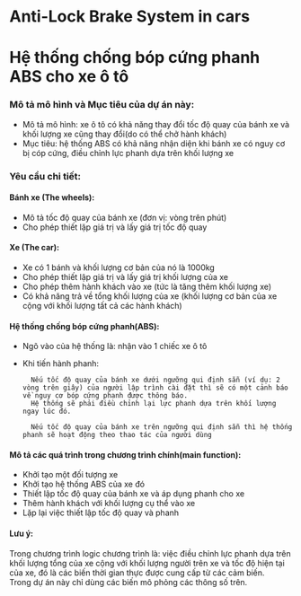 # Anti-Lock Brake System in cars
# Hệ thống chống bóp cứng phanh ABS cho xe ô tô

<h3>Mô tả mô hình và Mục tiêu của dự án này:</h3>

- Mô tả mô hình: xe ô tô có khả năng thay đổi tốc độ quay của bánh xe và khối lượng xe cũng thay đổi(do có thể chở hành khách)
- Mục tiêu: hệ thống ABS có khả năng nhận diện khi bánh xe có nguy cơ bị cóp cứng, điều chỉnh lực phanh dựa trên khối lượng xe 

<h3>Yêu cầu chi tiết:</h3>

<h4>Bánh xe (The wheels):</h4>

- Mô tả tốc độ quay của bánh xe (đơn vị: vòng trên phút)
- Cho phép thiết lặp giá trị và lấy giá trị tốc độ quay 

<h4>Xe (The car):</h4>

- Xe có 1 bánh và khối lượng cơ bản của nó là 1000kg
- Cho phép thiết lập giá trị và lấy giá trị khối lượng của xe
- Cho phép thêm hành khách vào xe (tức là tăng thêm khối lượng xe) 
- Có khả năng trả về tổng khối lượng của xe (khối lượng cơ bản của xe cộng với khối lượng tất cả các hành khách)

<h4>Hệ thống chống bóp cứng phanh(ABS):</h4>

- Ngõ vào của hệ thống là: nhận vào 1 chiếc xe ô tô 
- Khi tiến hành phanh: 


        Nếu tốc độ quay của bánh xe dưới ngưỡng qui định sẵn (ví dụ: 2 vòng trên giây) của người lập trình cài đặt thì sẽ có một cảnh báo về nguy cơ bóp cứng phanh được thông báo.
        Hệ thống sẽ phải điều chỉnh lại lực phanh dựa trên khối lượng ngay lúc đó.

        Nếu tốc độ quay của bánh xe trên ngưỡng qui định sẵn thì hệ thống phanh sẽ hoạt động theo thao tác của người dùng

<h4>Mô tả các quá trình trong chương trình chính(main function):</h4>

- Khởi tạo một đối tượng xe 
- Khởi tạo hệ thống ABS của xe đó
- Thiết lập tốc độ quay của bánh xe và áp dụng phanh cho xe  
- Thêm hành khách với khối lượng cụ thể vào xe
- Lặp lại việc thiết lập tốc độ quay và phanh

<h4>Lưu ý:</h4>

Trong chương trình logic chương trình là: việc điều chỉnh lực phanh dựa trên khối lượng tổng của xe cộng với khối lượng người trên xe và tốc độ hiện tại của xe, đó là các biến thời gian thực được cung cấp từ các cảm biến.   
Trong dự án này chỉ dùng các biến mô phỏng các thông số trên.
